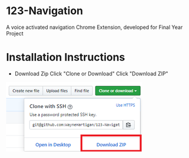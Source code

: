 # 123-Navigation
A voice activated navigation Chrome Extension, developed for Final Year Project


# Installation Instructions

* Download Zip
  Click "Clone or Download"
  Click "Download ZIP"
<img src="images/readme/download.PNG">
